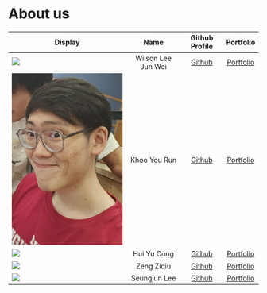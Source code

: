 # About us

Display |        Name        |               Github Profile               | Portfolio 
--------|:------------------:|:------------------------------------------:|:---------:
![](https://via.placeholder.com/100.png?text=Photo) | Wilson Lee Jun Wei | [Github](https://github.com/WilsonLee2000) | [Portfolio](https://ay2223s2-cs2113-f10-2.github.io/tp/team/wilsonlee2000.html)
![img.png](khooyourun_picture.png) |    Khoo You Run    |  [Github](https://github.com/khooyourun)   | [Portfolio](https://ay2223s2-cs2113-f10-2.github.io/tp/team/khooyourun.html)
![](https://via.placeholder.com/100.png?text=Photo) |    Hui Yu Cong     |  [Github](https://github.com/YC-Michael)   | [Portfolio](https://ay2223s2-cs2113-f10-2.github.io/tp/team/yc-michael.html)
![](https://via.placeholder.com/100.png?text=Photo) |     Zeng Ziqiu     |   [Github](https://github.com/ZiqiuZeng)   | [Portfolio](https://ay2223s2-cs2113-f10-2.github.io/tp/team/ziqiuzeng.html)
![](https://via.placeholder.com/100.png?text=Photo) |    Seungjun Lee    |    [Github](https://github.com/0nandon)    | [Portfolio](https://ay2223s2-cs2113-f10-2.github.io/tp/team/0nandon.html)

